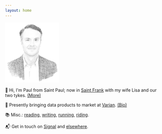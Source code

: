 ```yaml
---
layout: home
---
```

<img src="/assets/og/pmb.sketch.png" width="35%" height="35%">

👋 Hi, I'm Paul from Saint Paul; now in [Saint Frank](/sf/) with my wife Lisa and our two tykes. [(More)](/infobox/)

💼 Presently bringing data products to market at <a href="https://varian.com" target="_blank">Varian</a>. [(Bio)](/bio/)

📚 Misc.: [reading](/books/), [writing](/blog/), [running](/run/), [riding](/cycling/).

📬 Get in touch on <a href="https://signal.org" target="_blank">Signal</a> and [elsewhere](/contact/).